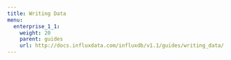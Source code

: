 ```yaml
---
title: Writing Data
menu:
  enterprise_1_1:
    weight: 20
    parent: guides
    url: http://docs.influxdata.com/influxdb/v1.1/guides/writing_data/
---
```

